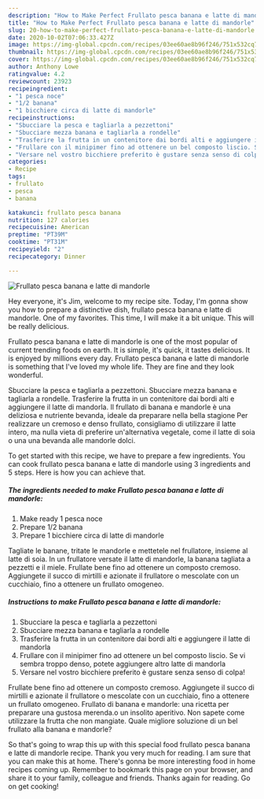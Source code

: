 ```yaml
---
description: "How to Make Perfect Frullato pesca banana e latte di mandorle"
title: "How to Make Perfect Frullato pesca banana e latte di mandorle"
slug: 20-how-to-make-perfect-frullato-pesca-banana-e-latte-di-mandorle
date: 2020-10-02T07:06:33.427Z
image: https://img-global.cpcdn.com/recipes/03ee60ae8b96f246/751x532cq70/frullato-pesca-banana-e-latte-di-mandorle-recipe-main-photo.jpg
thumbnail: https://img-global.cpcdn.com/recipes/03ee60ae8b96f246/751x532cq70/frullato-pesca-banana-e-latte-di-mandorle-recipe-main-photo.jpg
cover: https://img-global.cpcdn.com/recipes/03ee60ae8b96f246/751x532cq70/frullato-pesca-banana-e-latte-di-mandorle-recipe-main-photo.jpg
author: Anthony Lowe
ratingvalue: 4.2
reviewcount: 23923
recipeingredient:
- "1 pesca noce"
- "1/2 banana"
- "1 bicchiere circa di latte di mandorle"
recipeinstructions:
- "Sbucciare la pesca e tagliarla a pezzettoni"
- "Sbucciare mezza banana e tagliarla a rondelle"
- "Trasferire la frutta in un contenitore dai bordi alti e aggiungere il latte di mandorla"
- "Frullare con il minipimer fino ad ottenere un bel composto liscio. Se vi sembra troppo denso, potete aggiungere altro latte di mandorla"
- "Versare nel vostro bicchiere preferito è gustare senza senso di colpa!"
categories:
- Recipe
tags:
- frullato
- pesca
- banana

katakunci: frullato pesca banana 
nutrition: 127 calories
recipecuisine: American
preptime: "PT39M"
cooktime: "PT31M"
recipeyield: "2"
recipecategory: Dinner

---
```



![Frullato pesca banana e latte di mandorle](https://img-global.cpcdn.com/recipes/03ee60ae8b96f246/751x532cq70/frullato-pesca-banana-e-latte-di-mandorle-recipe-main-photo.jpg)

Hey everyone, it's Jim, welcome to my recipe site. Today, I'm gonna show you how to prepare a distinctive dish, frullato pesca banana e latte di mandorle. One of my favorites. This time, I will make it a bit unique. This will be really delicious.

Frullato pesca banana e latte di mandorle is one of the most popular of current trending foods on earth. It is simple, it's quick, it tastes delicious. It is enjoyed by millions every day. Frullato pesca banana e latte di mandorle is something that I've loved my whole life. They are fine and they look wonderful.

Sbucciare la pesca e tagliarla a pezzettoni. Sbucciare mezza banana e tagliarla a rondelle. Trasferire la frutta in un contenitore dai bordi alti e aggiungere il latte di mandorla. Il frullato di banana e mandorle è una deliziosa e nutriente bevanda, ideale da preparare nella bella stagione Per realizzare un cremoso e denso frullato, consigliamo di utilizzare il latte intero, ma nulla vieta di preferire un&#39;alternativa vegetale, come il latte di soia o una una bevanda alle mandorle dolci.


To get started with this recipe, we have to prepare a few ingredients. You can cook frullato pesca banana e latte di mandorle using 3 ingredients and 5 steps. Here is how you can achieve that.

<!--inarticleads1-->

##### The ingredients needed to make Frullato pesca banana e latte di mandorle:

1. Make ready 1 pesca noce
1. Prepare 1/2 banana
1. Prepare 1 bicchiere circa di latte di mandorle


Tagliate le banane, tritate le mandorle e mettetele nel frullatore, insieme al latte di soia. In un frullatore versate il latte di mandorle, la banana tagliata a pezzetti e il miele. Frullate bene fino ad ottenere un composto cremoso. Aggiungete il succo di mirtilli e azionate il frullatore o mescolate con un cucchiaio, fino a ottenere un frullato omogeneo. 

<!--inarticleads2-->

##### Instructions to make Frullato pesca banana e latte di mandorle:

1. Sbucciare la pesca e tagliarla a pezzettoni
1. Sbucciare mezza banana e tagliarla a rondelle
1. Trasferire la frutta in un contenitore dai bordi alti e aggiungere il latte di mandorla
1. Frullare con il minipimer fino ad ottenere un bel composto liscio. Se vi sembra troppo denso, potete aggiungere altro latte di mandorla
1. Versare nel vostro bicchiere preferito è gustare senza senso di colpa!


Frullate bene fino ad ottenere un composto cremoso. Aggiungete il succo di mirtilli e azionate il frullatore o mescolate con un cucchiaio, fino a ottenere un frullato omogeneo. Frullato di banana e mandorle: una ricetta per preparare una gustosa merenda.o un insolito aperitivo. Non sapete come utilizzare la frutta che non mangiate. Quale migliore soluzione di un bel frullato alla banana e mandorle? 

So that's going to wrap this up with this special food frullato pesca banana e latte di mandorle recipe. Thank you very much for reading. I am sure that you can make this at home. There's gonna be more interesting food in home recipes coming up. Remember to bookmark this page on your browser, and share it to your family, colleague and friends. Thanks again for reading. Go on get cooking!
